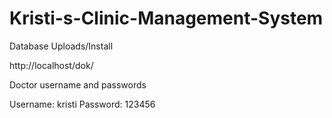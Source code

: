 # Kristi-s-Clinic-Management-System

Database Uploads/Install

http://localhost/dok/

Doctor username and passwords 

Username: kristi Password: 123456
